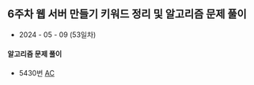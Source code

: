 ## 6주차 웹 서버 만들기 키워드 정리 및 알고리즘 문제 풀이

- 2024 - 05 - 09 (53일차)   

#### 알고리즘 문제 풀이   
* 5430번 [AC]()   


